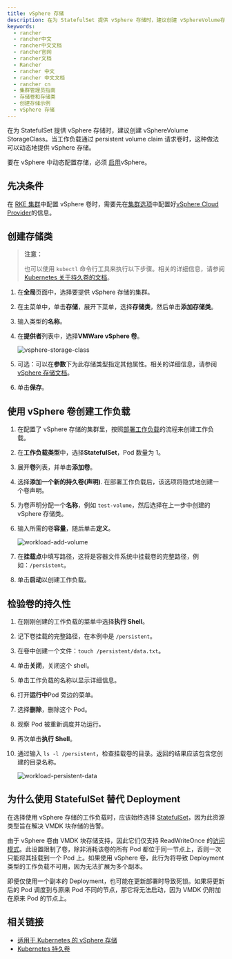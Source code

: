 ```yaml
---
title: vSphere 存储
description: 在为 StatefulSet 提供 vSphere 存储时，建议创建 vSphereVolume存储类。当工作负载通过持久卷声明请求卷时，此做法可动态配置 vSphere 存储。
keywords:
  - rancher
  - rancher中文
  - rancher中文文档
  - rancher官网
  - rancher文档
  - Rancher
  - rancher 中文
  - rancher 中文文档
  - rancher cn
  - 集群管理员指南
  - 存储卷和存储类
  - 创建存储示例
  - vSphere 存储
---
```


在为 StatefulSet 提供 vSphere 存储时，建议创建 vSphereVolume StorageClass。当工作负载通过 persistent volume claim 请求卷时，这种做法可以动态地提供 vSphere 存储。

要在 vSphere 中动态配置存储，必须 [启用](/docs/rancher2.5/cluster-provisioning/rke-clusters/cloud-providers/vsphere/_index)vSphere。

## 先决条件

在 [RKE 集群](/docs/rancher2.5/cluster-provisioning/rke-clusters/_index)中配置 vSphere 卷时，需要先在[集群选项](/docs/rancher2.5/cluster-provisioning/rke-clusters/options/_index)中配置好[vSphere Cloud Provider](/docs/rke/config-options/cloud-providers/vsphere/_index)的信息。

## 创建存储类

> **注意：**
>
> 也可以使用 `kubectl` 命令行工具来执行以下步骤。相关的详细信息，请参阅[Kubernetes 关于持久卷的文档](https://kubernetes.io/docs/concepts/storage/persistent-volumes/)。

1. 在**全局**页面中，选择要提供 vSphere 存储的集群。
2. 在主菜单中，单击**存储**，展开下菜单，选择**存储类**，然后单击**添加存储类**。
3. 输入类型的**名称**。
4. 在**提供者**列表中，选择**VMWare vSphere 卷**。

   ![vsphere-storage-class](/img/rancher/vsphere-storage-class.png)

5. 可选：可以在**参数**下为此存储类型指定其他属性。相关的详细信息，请参阅[vSphere 存储文档](https://vmware.github.io/vsphere-storage-for-kubernetes/documentation/storageclass.html)。
6. 单击**保存**。

## 使用 vSphere 卷创建工作负载

1. 在配置了 vSphere 存储的集群里，按照[部署工作负载](/docs/rancher2.5/k8s-in-rancher/workloads/deploy-workloads/_index)的流程来创建工作负载。
2. 在**工作负载类型**中，选择**StatefulSet**，Pod 数量为 1。
3. 展开**卷**列表，并单击**添加卷**。
4. 选择**添加一个新的持久卷(声明)**. 在部署工作负载后，该选项将隐式地创建一个卷声明。
5. 为卷声明分配一个**名称**，例如 `test-volume`，然后选择在上一步中创建的 vSphere 存储类。
6. 输入所需的卷**容量**，随后单击**定义**。

   ![workload-add-volume](/img/rancher/workload-add-volume.png)

7. 在**挂载点**中填写路径，这将是容器文件系统中挂载卷的完整路径，例如：`/persistent`。
8. 单击**启动**以创建工作负载。

## 检验卷的持久性

1. 在刚刚创建的工作负载的菜单中选择**执行 Shell**。
2. 记下卷挂载的完整路径，在本例中是 `/persistent`。
3. 在卷中创建一个文件：`touch /persistent/data.txt`。
4. 单击**关闭**，关闭这个 shell。
5. 单击工作负载的名称以显示详细信息。
6. 打开**运行中**Pod 旁边的菜单。
7. 选择**删除**，删除这个 Pod。
8. 观察 Pod 被重新调度并功运行。
9. 再次单击**执行 Shell**。
10. 通过输入 `ls -l /persistent`，检查挂载卷的目录。返回的结果应该包含您创建的目录名称。

    ![workload-persistent-data](/img/rancher/workload-persistent-data.png)

## 为什么使用 StatefulSet 替代 Deployment

在选择使用 vSphere 存储的工作负载时，应该始终选择 [StatefulSet](https://kubernetes.io/docs/concepts/workloads/controllers/statefulset/)，因为此资源类型旨在解决 VMDK 块存储的告警。

由于 vSphere 卷由 VMDK 块存储支持，因此它们仅支持 ReadWriteOnce 的[访问模式](https://kubernetes.io/docs/concepts/storage/persistent-volumes/#persistentvolumeclaims)。此设置限制了卷，除非消耗该卷的所有 Pod 都位于同一节点上，否则一次只能将其挂载到一个 Pod 上。如果使用 vSphere 卷，此行为将导致 Deployment 类型的工作负载不可用，因为无法扩展为多个副本。

即便仅使用一个副本的 Deployment，也可能在更新部署时导致死锁。如果将更新后的 Pod 调度到与原来 Pod 不同的节点，那它将无法启动，因为 VMDK 仍附加在原来 Pod 的节点上。

## 相关链接

- [适用于 Kubernetes 的 vSphere 存储](https://vmware.github.io/vsphere-storage-for-kubernetes/documentation/)
- [Kubernetes 持久卷](https://kubernetes.io/docs/concepts/storage/persistent-volumes/)
